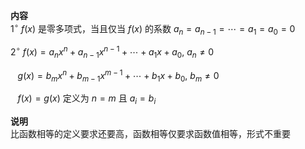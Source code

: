 **内容**  
 $1^\circ\ f(x)$ 是零多项式，当且仅当 $f(x)$ 的系数 $a_n=a_{n-1}=\cdots=a_1=a_0=0$   
  
 $2^\circ\ f(x)=a_nx^n+a_{n-1}x^{n-1}+\cdots+a_1x+a_0,\ a_n\neq0$   
  
 $\enspace\ g(x)=b_mx^n+b_{m-1}x^{m-1}+\cdots+b_1x+b_0,\ b_m\neq0$   
  
 $\enspace\ f(x)=g(x)$ 定义为 $n=m$ 且 $a_i=b_i$   
  
**说明**  
比函数相等的定义要求还要高，函数相等仅要求函数值相等，形式不重要  

